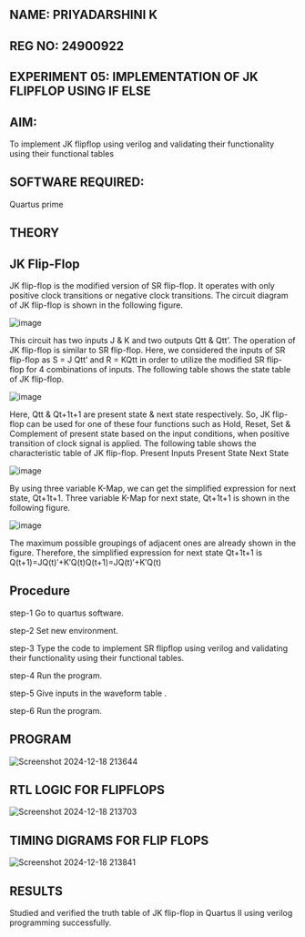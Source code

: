 ## NAME: PRIYADARSHINI K
## REG NO: 24900922
## EXPERIMENT 05: IMPLEMENTATION OF JK FLIPFLOP USING IF ELSE

## AIM:

To implement  JK flipflop using verilog and validating their functionality using their functional tables

## SOFTWARE REQUIRED:

Quartus prime

## THEORY

## JK Flip-Flop

JK flip-flop is the modified version of SR flip-flop. It operates with only positive clock transitions or negative clock transitions. The circuit diagram of JK flip-flop is shown in the following figure.

![image](https://github.com/naavaneetha/JKFLIPFLOP-USING-IF-ELSE/assets/154305477/a649c30b-232b-4558-b188-fd6c09845180)


This circuit has two inputs J & K and two outputs Qtt & Qtt’. The operation of JK flip-flop is similar to SR flip-flop. Here, we considered the inputs of SR flip-flop as S = J Qtt’ and R = KQtt in order to utilize the modified SR flip-flop for 4 combinations of inputs. The following table shows the state table of JK flip-flop.

![image](https://github.com/naavaneetha/JKFLIPFLOP-USING-IF-ELSE/assets/154305477/c4360742-e8a8-4937-b089-c46c0433f9a3)

 
Here, Qtt & Qt+1t+1 are present state & next state respectively. So, JK flip-flop can be used for one of these four functions such as Hold, Reset, Set & Complement of present state based on the input conditions, when positive transition of clock signal is applied. The following table shows the characteristic table of JK flip-flop. Present Inputs Present State Next State
 
![image](https://github.com/naavaneetha/JKFLIPFLOP-USING-IF-ELSE/assets/154305477/6c275261-a6d5-4c37-a3a7-1e88ca11c4cd)

By using three variable K-Map, we can get the simplified expression for next state, Qt+1t+1. Three variable K-Map for next state, Qt+1t+1 is shown in the following figure.
 
![image](https://github.com/naavaneetha/JKFLIPFLOP-USING-IF-ELSE/assets/154305477/5174f41b-0ce0-4329-a372-6d1943ea6673)

The maximum possible groupings of adjacent ones are already shown in the figure. Therefore, the simplified expression for next state Qt+1t+1 is Q(t+1)=JQ(t)′+K′Q(t)Q(t+1)=JQ(t)′+K′Q(t)

## Procedure
 step-1 Go to quartus software.
 
 step-2 Set new environment.
 
 step-3 Type the code to implement SR flipflop using verilog and validating their functionality using their functional tables.
 
 step-4 Run the program.
 
 step-5 Give inputs in the waveform table .
 
 step-6 Run the program.
 
## PROGRAM
![Screenshot 2024-12-18 213644](https://github.com/user-attachments/assets/81f283c2-15f6-4893-a392-4ab7395ee867)


## RTL LOGIC FOR FLIPFLOPS
![Screenshot 2024-12-18 213703](https://github.com/user-attachments/assets/df116cb0-d59a-467b-8676-f951966eac1d)


## TIMING DIGRAMS FOR FLIP FLOPS
![Screenshot 2024-12-18 213841](https://github.com/user-attachments/assets/35b41c85-02df-4e8d-a83d-43d1d89afb57)


## RESULTS
 Studied and verified the truth table of JK flip-flop in Quartus II using verilog programming successfully.
